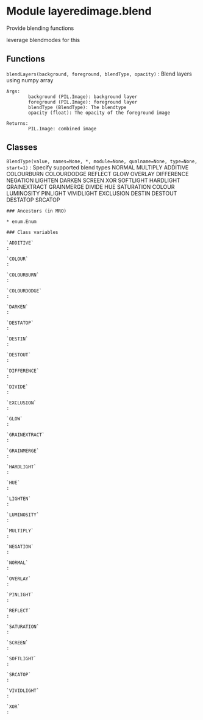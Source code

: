 Module layeredimage.blend
=========================
Provide blending functions

leverage blendmodes for this

Functions
---------

    
`blendLayers(background, foreground, blendType, opacity)`
:   Blend layers using numpy array
    
    Args:
            background (PIL.Image): background layer
            foreground (PIL.Image): foreground layer
            blendType (BlendType): The blendtype
            opacity (float): The opacity of the foreground image
    
    Returns:
            PIL.Image: combined image

Classes
-------

`BlendType(value, names=None, *, module=None, qualname=None, type=None, start=1)`
:   Specify supported blend types
    NORMAL
    MULTIPLY
    ADDITIVE
    COLOURBURN
    COLOURDODGE
    REFLECT
    GLOW
    OVERLAY
    DIFFERENCE
    NEGATION
    LIGHTEN
    DARKEN
    SCREEN
    XOR
    SOFTLIGHT
    HARDLIGHT
    GRAINEXTRACT
    GRAINMERGE
    DIVIDE
    HUE
    SATURATION
    COLOUR
    LUMINOSITY
    PINLIGHT
    VIVIDLIGHT
    EXCLUSION
    DESTIN
    DESTOUT
    DESTATOP
    SRCATOP

    ### Ancestors (in MRO)

    * enum.Enum

    ### Class variables

    `ADDITIVE`
    :

    `COLOUR`
    :

    `COLOURBURN`
    :

    `COLOURDODGE`
    :

    `DARKEN`
    :

    `DESTATOP`
    :

    `DESTIN`
    :

    `DESTOUT`
    :

    `DIFFERENCE`
    :

    `DIVIDE`
    :

    `EXCLUSION`
    :

    `GLOW`
    :

    `GRAINEXTRACT`
    :

    `GRAINMERGE`
    :

    `HARDLIGHT`
    :

    `HUE`
    :

    `LIGHTEN`
    :

    `LUMINOSITY`
    :

    `MULTIPLY`
    :

    `NEGATION`
    :

    `NORMAL`
    :

    `OVERLAY`
    :

    `PINLIGHT`
    :

    `REFLECT`
    :

    `SATURATION`
    :

    `SCREEN`
    :

    `SOFTLIGHT`
    :

    `SRCATOP`
    :

    `VIVIDLIGHT`
    :

    `XOR`
    :
